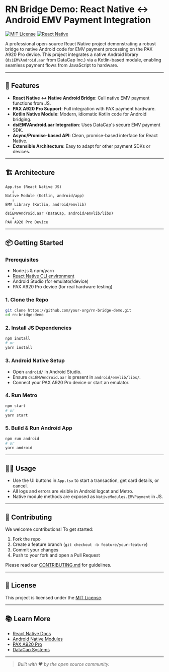 # RN Bridge Demo: React Native ↔️ Android EMV Payment Integration

[![MIT License](https://img.shields.io/badge/license-MIT-blue.svg)](LICENSE)
[![React Native](https://img.shields.io/badge/React%20Native-0.76%2B-blue)](https://reactnative.dev)

A professional open-source React Native project demonstrating a robust bridge to native Android code for EMV payment processing on the PAX A920 Pro device. This project integrates a native Android library (`dsiEMVAndroid.aar` from DataCap Inc.) via a Kotlin-based module, enabling seamless payment flows from JavaScript to hardware.

---

## 🚀 Features
- **React Native ↔️ Native Android Bridge**: Call native EMV payment functions from JS.
- **PAX A920 Pro Support**: Full integration with PAX payment hardware.
- **Kotlin Native Module**: Modern, idiomatic Kotlin code for Android bridging.
- **dsiEMVAndroid.aar Integration**: Uses DataCap's secure EMV payment SDK.
- **Async/Promise-based API**: Clean, promise-based interface for React Native.
- **Extensible Architecture**: Easy to adapt for other payment SDKs or devices.

---

## 🏗️ Architecture
```
App.tsx (React Native JS)
   ↓
Native Module (Kotlin, android/app)
   ↓
EMV Library (Kotlin, android/emvlib)
   ↓
dsiEMVAndroid.aar (DataCap, android/emvlib/libs)
   ↓
PAX A920 Pro Device
```

---

## 📦 Getting Started

### Prerequisites
- Node.js & npm/yarn
- [React Native CLI environment](https://reactnative.dev/docs/environment-setup)
- Android Studio (for emulator/device)
- PAX A920 Pro device (for real hardware testing)

### 1. Clone the Repo
```sh
git clone https://github.com/your-org/rn-bridge-demo.git
cd rn-bridge-demo
```

### 2. Install JS Dependencies
```sh
npm install
# or
yarn install
```

### 3. Android Native Setup
- Open `android/` in Android Studio.
- Ensure `dsiEMVAndroid.aar` is present in `android/emvlib/libs/`.
- Connect your PAX A920 Pro device or start an emulator.

### 4. Run Metro
```sh
npm start
# or
yarn start
```

### 5. Build & Run Android App
```sh
npm run android
# or
yarn android
```

---

## 🧑‍💻 Usage
- Use the UI buttons in `App.tsx` to start a transaction, get card details, or cancel.
- All logs and errors are visible in Android logcat and Metro.
- Native module methods are exposed as `NativeModules.EMVPayment` in JS.

---

## 🤝 Contributing
We welcome contributions! To get started:
1. Fork the repo
2. Create a feature branch (`git checkout -b feature/your-feature`)
3. Commit your changes
4. Push to your fork and open a Pull Request

Please read our [CONTRIBUTING.md](CONTRIBUTING.md) for guidelines.

---

## 📄 License
This project is licensed under the [MIT License](LICENSE).

---

## 📚 Learn More
- [React Native Docs](https://reactnative.dev/docs/getting-started)
- [Android Native Modules](https://reactnative.dev/docs/native-modules-android)
- [PAX A920 Pro](https://www.pax.us/terminal/a920pro/)
- [DataCap Systems](https://datacapsystems.com/)

---

> _Built with ❤️ by the open source community._
